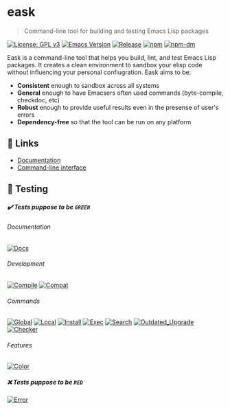 # eask
> Command-line tool for building and testing Emacs Lisp packages

[![License: GPL v3](https://img.shields.io/badge/License-GPL%20v3-green.svg)](https://www.gnu.org/licenses/gpl-3.0)
[![Emacs Version](https://img.shields.io/badge/Emacs-25.1+-7F5AB6.svg?logo=gnu%20emacs&logoColor=white)](https://www.gnu.org/software/emacs/download.html)
[![Release](https://img.shields.io/github/release/emacs-eask/eask.svg?logo=github)](https://github.com/emacs-eask/eask/releases/latest)
[![npm](https://img.shields.io/npm/v/@emacs-eask/eask?logo=npm&color=green)](https://www.npmjs.com/package/@emacs-eask/eask)
[![npm-dm](https://img.shields.io/npm/dm/@emacs-eask/eask.svg)](https://npmcharts.com/compare/@emacs-eask/eask?minimal=true)

Eask is a command-line tool that helps you build, lint, and test Emacs Lisp
packages. It creates a clean environment to sandbox your elisp code without
influencing your personal confiugration. Eask aims to be:

* **Consistent** enough to sandbox across all systems
* **General** enough to have Emacsers often used commands (byte-compile, checkdoc, etc)
* **Robust** enough to provide useful results even in the presense of user's errors
* **Dependency-free** so that the tool can be run on any platform

## 🔗 Links

* [Documentation](https://emacs-eask.github.io/)
* [Command-line interface](https://emacs-eask.github.io/eask/usage)

## 🧪 Testing

##### ✔️ Tests puppose to be `GREEN`

###### Documentation

[![Docs](https://github.com/emacs-eask/eask/actions/workflows/docs.yml/badge.svg)](https://github.com/emacs-eask/eask/actions/workflows/docs.yml)

###### Development

[![Compile](https://github.com/emacs-eask/eask/actions/workflows/test-redefine.yml/badge.svg)](https://github.com/emacs-eask/eask/actions/workflows/test-redefine.yml)
[![Compat](https://github.com/emacs-eask/eask/actions/workflows/test-compat.yml/badge.svg)](https://github.com/emacs-eask/eask/actions/workflows/test-compat.yml)

###### Commands

[![Global](https://github.com/emacs-eask/eask/actions/workflows/test-global.yml/badge.svg)](https://github.com/emacs-eask/eask/actions/workflows/test-global.yml)
[![Local](https://github.com/emacs-eask/eask/actions/workflows/test-local.yml/badge.svg)](https://github.com/emacs-eask/eask/actions/workflows/test-local.yml)
[![Install](https://github.com/emacs-eask/eask/actions/workflows/test-install.yml/badge.svg)](https://github.com/emacs-eask/eask/actions/workflows/test-install.yml)
[![Exec](https://github.com/emacs-eask/eask/actions/workflows/test-exec.yml/badge.svg)](https://github.com/emacs-eask/eask/actions/workflows/test-exec.yml)
[![Search](https://github.com/emacs-eask/eask/actions/workflows/test-search.yml/badge.svg)](https://github.com/emacs-eask/eask/actions/workflows/test-search.yml)
[![Outdated_Upgrade](https://github.com/emacs-eask/eask/actions/workflows/test-outdated_upgrade.yml/badge.svg)](https://github.com/emacs-eask/eask/actions/workflows/test-outdated_upgrade.yml)
[![Checker](https://github.com/emacs-eask/eask/actions/workflows/test-checker.yml/badge.svg)](https://github.com/emacs-eask/eask/actions/workflows/test-checker.yml)

###### Features

[![Color](https://github.com/emacs-eask/eask/actions/workflows/test-color.yml/badge.svg)](https://github.com/emacs-eask/eask/actions/workflows/test-color.yml)

##### ❌ Tests puppose to be `RED`

[![Error](https://github.com/emacs-eask/eask/actions/workflows/test-error.yml/badge.svg)](https://github.com/emacs-eask/eask/actions/workflows/test-error.yml)
